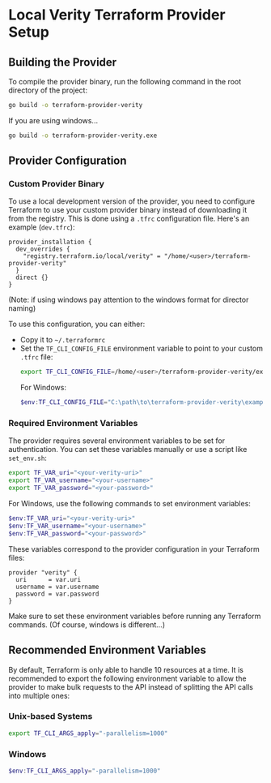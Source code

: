 # Local Verity Terraform Provider Setup

## Building the Provider

To compile the provider binary, run the following command in the root directory of the project:

```bash
go build -o terraform-provider-verity
```

If you are using windows...

```bash
go build -o terraform-provider-verity.exe
```


## Provider Configuration

### Custom Provider Binary

To use a local development version of the provider, you need to configure Terraform to use your custom provider binary instead of downloading it from the registry. This is done using a `.tfrc` configuration file. Here's an example (`dev.tfrc`):

```hcl
provider_installation {
  dev_overrides {
    "registry.terraform.io/local/verity" = "/home/<user>/terraform-provider-verity"
  }
  direct {}
}
```
(Note: if using windows pay attention to the windows format for director naming)


To use this configuration, you can either:
- Copy it to `~/.terraformrc`
- Set the `TF_CLI_CONFIG_FILE` environment variable to point to your custom `.tfrc` file:
  ```bash
  export TF_CLI_CONFIG_FILE=/home/<user>/terraform-provider-verity/examples/dev.tfrc
  ```
  For Windows:
  ```powershell
  $env:TF_CLI_CONFIG_FILE="C:\path\to\terraform-provider-verity\examples\dev.tfrc"
  ```

### Required Environment Variables

The provider requires several environment variables to be set for authentication. You can set these variables manually or use a script like `set_env.sh`:

```bash
export TF_VAR_uri="<your-verity-uri>"
export TF_VAR_username="<your-username>"
export TF_VAR_password="<your-password>"
```

For Windows, use the following commands to set environment variables:

```powershell
$env:TF_VAR_uri="<your-verity-uri>"
$env:TF_VAR_username="<your-username>"
$env:TF_VAR_password="<your-password>"
```

These variables correspond to the provider configuration in your Terraform files:

```hcl
provider "verity" {
  uri      = var.uri
  username = var.username
  password = var.password
}
```

Make sure to set these environment variables before running any Terraform commands. (Of course, windows is different...)


## Recommended Environment Variables

By default, Terraform is only able to handle 10 resources at a time. It is recommended to export the following environment variable to allow the provider to make bulk requests to the API instead of splitting the API calls into multiple ones:

### Unix-based Systems
```bash
export TF_CLI_ARGS_apply="-parallelism=1000"
```

### Windows
```powershell
$env:TF_CLI_ARGS_apply="-parallelism=1000"
```
